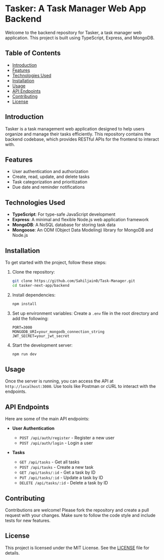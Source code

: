 # Tasker: A Task Manager Web App Backend

Welcome to the backend repository for Tasker, a task manager web application. This project is built using TypeScript, Express, and MongoDB.

## Table of Contents
- [Introduction](#introduction)
- [Features](#features)
- [Technologies Used](#technologies-used)
- [Installation](#installation)
- [Usage](#usage)
- [API Endpoints](#api-endpoints)
- [Contributing](#contributing)
- [License](#license)

## Introduction
Tasker is a task management web application designed to help users organize and manage their tasks efficiently. This repository contains the backend codebase, which provides RESTful APIs for the frontend to interact with.

## Features
- User authentication and authorization
- Create, read, update, and delete tasks
- Task categorization and prioritization
- Due date and reminder notifications

## Technologies Used
- **TypeScript**: For type-safe JavaScript development
- **Express**: A minimal and flexible Node.js web application framework
- **MongoDB**: A NoSQL database for storing task data
- **Mongoose**: An ODM (Object Data Modeling) library for MongoDB and Node.js

## Installation
To get started with the project, follow these steps:

1. Clone the repository:
    ```bash
    git clone https://github.com/Sahiljain0/Task-Manager.git
    cd tasker-next-app/backend
    ```

2. Install dependencies:
    ```bash
    npm install
    ```

3. Set up environment variables:
    Create a `.env` file in the root directory and add the following:
    ```env
    PORT=3000
    MONGODB_URI=your_mongodb_connection_string
    JWT_SECRET=your_jwt_secret
    ```

4. Start the development server:
    ```bash
    npm run dev
    ```

## Usage
Once the server is running, you can access the API at `http://localhost:3000`. Use tools like Postman or cURL to interact with the endpoints.

## API Endpoints
Here are some of the main API endpoints:

- **User Authentication**
  - `POST /api/auth/register` - Register a new user
  - `POST /api/auth/login` - Login a user

- **Tasks**
  - `GET /api/tasks` - Get all tasks
  - `POST /api/tasks` - Create a new task
  - `GET /api/tasks/:id` - Get a task by ID
  - `PUT /api/tasks/:id` - Update a task by ID
  - `DELETE /api/tasks/:id` - Delete a task by ID

## Contributing
Contributions are welcome! Please fork the repository and create a pull request with your changes. Make sure to follow the code style and include tests for new features.

## License
This project is licensed under the MIT License. See the [LICENSE](LICENSE) file for details.

